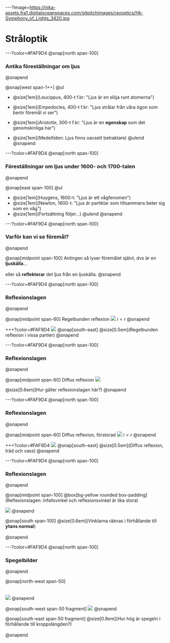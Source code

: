 ---?image=https://nika-assets.fra1.digitaloceanspaces.com/gitpitchimages/rayoptics/Hk-Symphony_of_Lights_3420.jpg
# Stråloptik
---?color=#FAF9D4
@snap[north span-100]
### Antika föreställningar om ljus
@snapend

@snap[west span-1++]
@ul[](false)
- @size[1em](Leucippus, 400-t f.kr: "Ljus är en slöja runt atomerna")

- @size[1em](Empedocles, 400-t f.kr: "Ljus strålar från våra ögon som berör föremål vi ser")

- @size[1em](Aristotle, 300-t f.kr: "Ljus är en **egenskap** som det genomskinliga har")

- @size[1em](Medeltiden: Ljus finns oavsett betraktare)
@ulend
@snapend

---?color=#FAF9D4
@snap[north span-100]
### Föreställningar om ljus under 1600- och 1700-talen
@snapend

@snap[east span-100]
@ul[](false)
- @size[1em](Huygens, 1600-t: "Ljus är ett vågfenomen")
- @size[1em](Newton, 1600-t: "Ljus är partiklar som tillsammans beter sig som en våg")
- @size[1em](Fortsättning följer...)
@ulend
@snapend

---?color=#FAF9D4
@snap[north span-100]
### Varför kan vi se föremål?
@snapend

@snap[midpoint span-100]
Antingen så lyser föremålet självt, dvs är en **ljuskälla**...
<br><br>
eller så **reflekterar** det ljus från en ljuskälla.
@snapend

---?color=#FAF9D4
@snap[north span-100]
### Reflexionslagen
@snapend

@snap[midpoint span-60]
Regelbunden reflexion
![](https://nika-assets.fra1.digitaloceanspaces.com/gitpitchimages/rayoptics/Regelbunden_reflexion_trans.png)
$i=r$
@snapend

+++?color=#FAF9D4
![](https://live.staticflickr.com/180/468074751_12a4a5a073_o_d.jpg)
@snap[south-east]
@size[0.5em](Regelbunden reflexion i vissa partier)
@snapend

---?color=#FAF9D4
@snap[north span-100]
### Reflexionslagen
@snapend

@snap[midpoint span-60]
Diffus reflexion
![](https://nika-assets.fra1.digitaloceanspaces.com/gitpitchimages/rayoptics/Diffus_reflexion_1_trans.png)

@size[0.6em](Hur gäller reflexionslagen här?)
@snapend

---?color=#FAF9D4
@snap[north span-100]
### Reflexionslagen
@snapend

@snap[midpoint span-60]
Diffus reflexion, förstorad
![](https://nika-assets.fra1.digitaloceanspaces.com/gitpitchimages/rayoptics/Diffus_reflexion_2_trans.png)
$i=r$
@snapend

+++?color=#FAF9D4
![](https://live.staticflickr.com/4085/5043702871_b8c8c21f7c_o_d.jpg)
@snap[south-east]
@size[0.5em](Diffus reflexion, träd och vass)
@snapend

---?color=#FAF9D4
@snap[north span-100]
### Reflexionslagen
@snapend

@snap[midpoint span-100]
@box[bg-yellow rounded box-padding](Reflexionslagen: infallsvinkel och reflexionsvinkel är lika stora)

![](https://nika-assets.fra1.digitaloceanspaces.com/gitpitchimages/rayoptics/Reflexionslagen.png)
@snapend

@snap[south span-100]
@size[0.6em](Vinklarna räknas i förhållande till **ytans normal**)
<br><br>
@snapend

---?color=#FAF9D4
@snap[north span-100]
### Spegelbilder
@snapend

@snap[north-west span-50]
<br><br><br>
![](https://nika-assets.fra1.digitaloceanspaces.com/gitpitchimages/rayoptics/OpticsLawOfReflection_far_2_trans.png)
@snapend

@snap[south-west span-50 fragment]
![](https://nika-assets.fra1.digitaloceanspaces.com/gitpitchimages/rayoptics/OpticsLawOfReflection_close_1_trans.png)
@snapend

@snap[south-east span-50 fragment]
@size[0.8em](Hur hög är spegeln i förhållande till kroppslängden?)
<br><br>
@snapend
